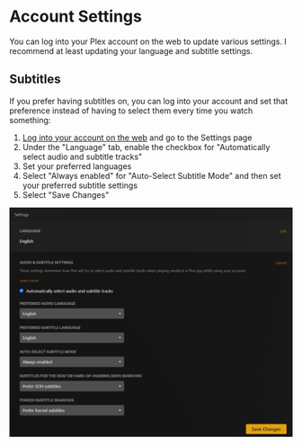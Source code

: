 # Account Settings
You can log into your Plex account on the web to update various settings. I recommend at least updating your language and subtitle settings.

## Subtitles
If you prefer having subtitles on, you can log into your account and set that preference instead of having to select them every time you watch something:

  1. [Log into your account on the web](https://app.plex.tv/desktop/#!/settings/account) and go to the Settings page
  2. Under the "Language" tab, enable the checkbox for "Automatically select audio and subtitle tracks"
  3. Set your preferred languages
  4. Select "Always enabled" for "Auto-Select Subtitle Mode" and then set your preferred subtitle settings
  5. Select "Save Changes"

![Subtitle settings: English, Always enabled, Prefer SDH and Prefer Forced](/assets/subtitle-settings.png)
